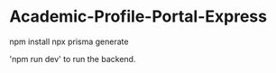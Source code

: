 # Academic-Profile-Portal-Express


npm install
npx prisma generate

'npm run dev' to run the backend.
